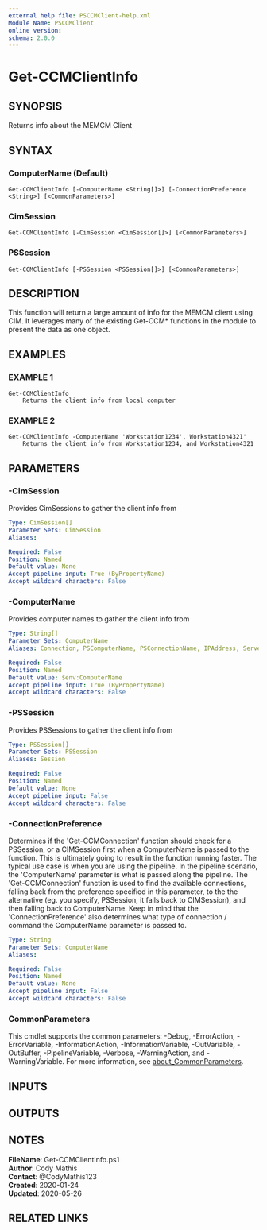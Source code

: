 ```yaml
---
external help file: PSCCMClient-help.xml
Module Name: PSCCMClient
online version:
schema: 2.0.0
---
```


# Get-CCMClientInfo

## SYNOPSIS
Returns info about the MEMCM Client

## SYNTAX

### ComputerName (Default)
```
Get-CCMClientInfo [-ComputerName <String[]>] [-ConnectionPreference <String>] [<CommonParameters>]
```

### CimSession
```
Get-CCMClientInfo [-CimSession <CimSession[]>] [<CommonParameters>]
```

### PSSession
```
Get-CCMClientInfo [-PSSession <PSSession[]>] [<CommonParameters>]
```

## DESCRIPTION
This function will return a large amount of info for the MEMCM client using CIM.
It leverages many of the existing Get-CCM* functions
in the module to present the data as one object.

## EXAMPLES

### EXAMPLE 1
```
Get-CCMClientInfo
    Returns the client info from local computer
```

### EXAMPLE 2
```
Get-CCMClientInfo -ComputerName 'Workstation1234','Workstation4321'
    Returns the client info from Workstation1234, and Workstation4321
```

## PARAMETERS

### -CimSession
Provides CimSessions to gather the client info from

```yaml
Type: CimSession[]
Parameter Sets: CimSession
Aliases:

Required: False
Position: Named
Default value: None
Accept pipeline input: True (ByPropertyName)
Accept wildcard characters: False
```

### -ComputerName
Provides computer names to gather the client info from

```yaml
Type: String[]
Parameter Sets: ComputerName
Aliases: Connection, PSComputerName, PSConnectionName, IPAddress, ServerName, HostName, DNSHostName

Required: False
Position: Named
Default value: $env:ComputerName
Accept pipeline input: True (ByPropertyName)
Accept wildcard characters: False
```

### -PSSession
Provides PSSessions to gather the client info from

```yaml
Type: PSSession[]
Parameter Sets: PSSession
Aliases: Session

Required: False
Position: Named
Default value: None
Accept pipeline input: False
Accept wildcard characters: False
```

### -ConnectionPreference
Determines if the 'Get-CCMConnection' function should check for a PSSession, or a CIMSession first when a ComputerName
is passed to the function.
This is ultimately going to result in the function running faster.
The typical use case is
when you are using the pipeline.
In the pipeline scenario, the 'ComputerName' parameter is what is passed along the
pipeline.
The 'Get-CCMConnection' function is used to find the available connections, falling back from the preference
specified in this parameter, to the the alternative (eg.
you specify, PSSession, it falls back to CIMSession), and then
falling back to ComputerName.
Keep in mind that the 'ConnectionPreference' also determines what type of connection / command
the ComputerName parameter is passed to.

```yaml
Type: String
Parameter Sets: ComputerName
Aliases:

Required: False
Position: Named
Default value: None
Accept pipeline input: False
Accept wildcard characters: False
```

### CommonParameters
This cmdlet supports the common parameters: -Debug, -ErrorAction, -ErrorVariable, -InformationAction, -InformationVariable, -OutVariable, -OutBuffer, -PipelineVariable, -Verbose, -WarningAction, and -WarningVariable. For more information, see [about_CommonParameters](http://go.microsoft.com/fwlink/?LinkID=113216).

## INPUTS

## OUTPUTS

## NOTES

**FileName**:    Get-CCMClientInfo.ps1  
**Author**:      Cody Mathis  
**Contact**:     @CodyMathis123  
**Created**:     2020-01-24  
**Updated**:     2020-05-26  

## RELATED LINKS
